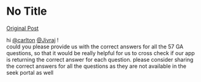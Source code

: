 # No Title

[Original Post](https://discourse.onlinedegree.iitm.ac.in/t/169029/83)

<p>hi <a class="mention" href="/u/carlton">@carlton</a> <a class="mention" href="/u/jivraj">@Jivraj</a> !<br>
could you please provide us with the correct answers for all the 57 GA questions, so that it would be really helpful for us to cross check if our app is returning the correct answer for each question. please consider sharing the correct answers for all the questions as they are not available in the seek portal as well</p>